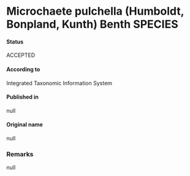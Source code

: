 # Microchaete pulchella (Humboldt, Bonpland, Kunth) Benth SPECIES

#### Status
ACCEPTED

#### According to
Integrated Taxonomic Information System

#### Published in
null

#### Original name
null

### Remarks
null